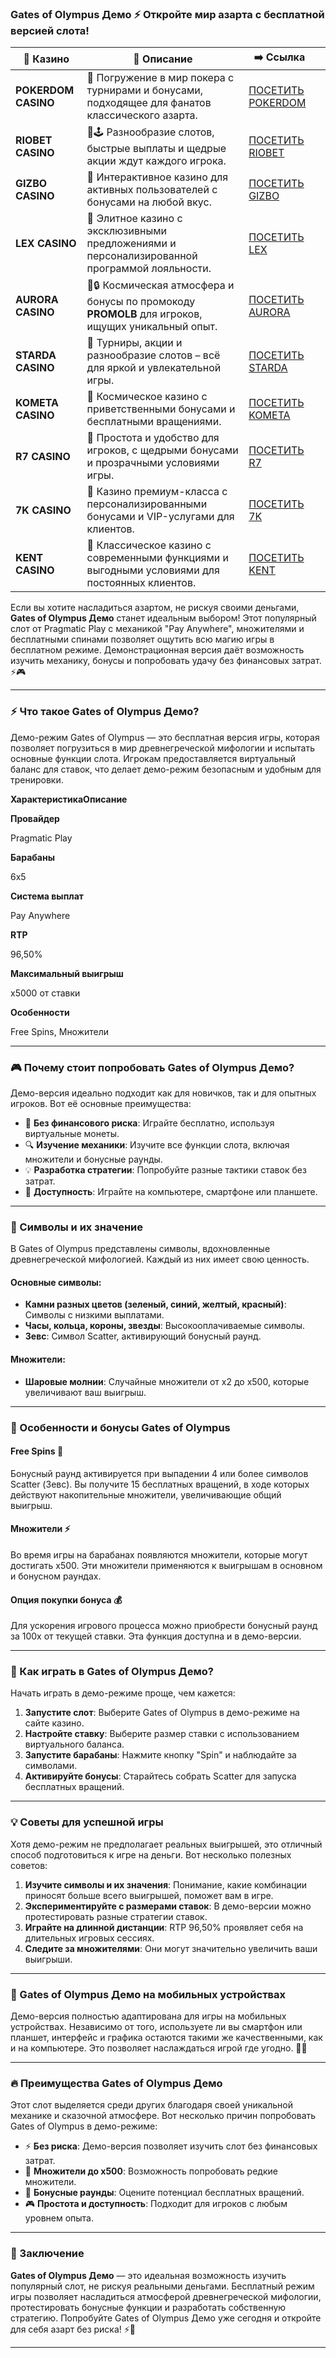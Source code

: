 ### Gates of Olympus Демо ⚡ Откройте мир азарта с бесплатной версией слота!
| 🎰 Казино           | 📜 Описание                                                                                       | ➡️ Ссылка                                                                                          |   |
| ------------------- | ------------------------------------------------------------------------------------------------- | -------------------------------------------------------------------------------------------------- | - |
| **POKERDOM CASINO** | 🎲 Погружение в мир покера с турнирами и бонусами, подходящее для фанатов классического азарта.   | [ПОСЕТИТЬ POKERDOM](https://brandplay.link/FwVc4f)                                                 |   |
| **RIOBET CASINO**   | 🌟🕹️ Разнообразие слотов, быстрые выплаты и щедрые акции ждут каждого игрока.                    | [ПОСЕТИТЬ RIOBET](https://brandplay.link/TnjsxFvH)                                                 |   |
| **GIZBO CASINO**    | 🚀 Интерактивное казино для активных пользователей с бонусами на любой вкус.                      | [ПОСЕТИТЬ GIZBO](https://brandplay.link/rvzLrVLp)                                                  |   |
| **LEX CASINO**      | 🎰 Элитное казино с эксклюзивными предложениями и персонализированной программой лояльности.      | [ПОСЕТИТЬ LEX](https://brandplay.link/VMqNXPFs)                                                    |   |
| **AURORA CASINO**   | 🌌🔒 Космическая атмосфера и бонусы по промокоду **PROMOLB** для игроков, ищущих уникальный опыт. | [ПОСЕТИТЬ AURORA](https://10trafic-stat2.com/click/668546556bcc6313411604bc/6766/13031/subaccount) |   |
| **STARDA CASINO**   | 🌠 Турниры, акции и разнообразие слотов – всё для яркой и увлекательной игры.                     | [ПОСЕТИТЬ STARDA](https://brandplay.link/HDcDrxLk)                                                 |   |
| **KOMETA CASINO**   | 💫 Космическое казино с приветственными бонусами и бесплатными вращениями.                        | [ПОСЕТИТЬ KOMETA](https://brandplay.link/jHzFFYGv)                                                 |   |
| **R7 CASINO**       | 🎯 Простота и удобство для игроков, с щедрыми бонусами и прозрачными условиями игры.              | [ПОСЕТИТЬ R7](https://brandplay.link/dByFXP7h)                                                     |   |
| **7K CASINO**       | 💎 Казино премиум-класса с персонализированными бонусами и VIP-услугами для клиентов.             | [ПОСЕТИТЬ 7K](https://brandplay.link/dd46bNgD)                                                     |   |
| **KENT CASINO**     | 🎲 Классическое казино с современными функциями и выгодными условиями для постоянных клиентов.    | [ПОСЕТИТЬ KENT](https://brandplay.link/XRH1g6Vb)                                                   |   |
Если вы хотите насладиться азартом, не рискуя своими деньгами, **Gates of Olympus Демо** станет идеальным выбором! Этот популярный слот от Pragmatic Play с механикой "Pay Anywhere", множителями и бесплатными спинами позволяет ощутить всю магию игры в бесплатном режиме. Демонстрационная версия даёт возможность изучить механику, бонусы и попробовать удачу без финансовых затрат. ⚡🎮

***

### ⚡ Что такое Gates of Olympus Демо?

Демо-режим Gates of Olympus — это бесплатная версия игры, которая позволяет погрузиться в мир древнегреческой мифологии и испытать основные функции слота. Игрокам предоставляется виртуальный баланс для ставок, что делает демо-режим безопасным и удобным для тренировки.

**ХарактеристикаОписание**

**Провайдер**

Pragmatic Play

**Барабаны**

6x5

**Система выплат**

Pay Anywhere

**RTP**

96,50%

**Максимальный выигрыш**

х5000 от ставки

**Особенности**

Free Spins, Множители

***

### 🎮 Почему стоит попробовать Gates of Olympus Демо?

Демо-версия идеально подходит как для новичков, так и для опытных игроков. Вот её основные преимущества:

* 🎁 **Без финансового риска**: Играйте бесплатно, используя виртуальные монеты.
* 🔍 **Изучение механики**: Изучите все функции слота, включая множители и бонусные раунды.
* 💡 **Разработка стратегии**: Попробуйте разные тактики ставок без затрат.
* 📱 **Доступность**: Играйте на компьютере, смартфоне или планшете.

***

### 🌈 Символы и их значение

В Gates of Olympus представлены символы, вдохновленные древнегреческой мифологией. Каждый из них имеет свою ценность.

#### Основные символы:

* **Камни разных цветов (зеленый, синий, желтый, красный)**: Символы с низкими выплатами.
* **Часы, кольца, короны, звезды**: Высокооплачиваемые символы.
* **Зевс**: Символ Scatter, активирующий бонусный раунд.

#### Множители:

* **Шаровые молнии**: Случайные множители от x2 до x500, которые увеличивают ваш выигрыш.

***

### 🎰 Особенности и бонусы Gates of Olympus

#### **Free Spins 🎁**

Бонусный раунд активируется при выпадении 4 или более символов Scatter (Зевс). Вы получите 15 бесплатных вращений, в ходе которых действуют накопительные множители, увеличивающие общий выигрыш.

#### **Множители ⚡**

Во время игры на барабанах появляются множители, которые могут достигать х500. Эти множители применяются к выигрышам в основном и бонусном раундах.

#### **Опция покупки бонуса 💰**

Для ускорения игрового процесса можно приобрести бонусный раунд за 100x от текущей ставки. Эта функция доступна и в демо-версии.

***

### 🌟 Как играть в Gates of Olympus Демо?

Начать играть в демо-режиме проще, чем кажется:

1. **Запустите слот**: Выберите Gates of Olympus в демо-режиме на сайте казино.
2. **Настройте ставку**: Выберите размер ставки с использованием виртуального баланса.
3. **Запустите барабаны**: Нажмите кнопку "Spin" и наблюдайте за символами.
4. **Активируйте бонусы**: Старайтесь собрать Scatter для запуска бесплатных вращений.

***

### 💡 Советы для успешной игры

Хотя демо-режим не предполагает реальных выигрышей, это отличный способ подготовиться к игре на деньги. Вот несколько полезных советов:

1. **Изучите символы и их значения**: Понимание, какие комбинации приносят больше всего выигрышей, поможет вам в игре.
2. **Экспериментируйте с размерами ставок**: В демо-версии можно протестировать разные стратегии ставок.
3. **Играйте на длинной дистанции**: RTP 96,50% проявляет себя на длительных игровых сессиях.
4. **Следите за множителями**: Они могут значительно увеличить ваши выигрыши.

***

### 📱 Gates of Olympus Демо на мобильных устройствах

Демо-версия полностью адаптирована для игры на мобильных устройствах. Независимо от того, используете ли вы смартфон или планшет, интерфейс и графика остаются такими же качественными, как и на компьютере. Это позволяет наслаждаться игрой где угодно. 📱✨

***

### 🔥 Преимущества Gates of Olympus Демо

Этот слот выделяется среди других благодаря своей уникальной механике и сказочной атмосфере. Вот несколько причин попробовать Gates of Olympus в демо-режиме:

* ⚡ **Без риска**: Демо-версия позволяет изучить слот без финансовых затрат.
* 🌟 **Множители до x500**: Возможность попробовать редкие множители.
* 🎁 **Бонусные раунды**: Оцените потенциал бесплатных вращений.
* 🎮 **Простота и доступность**: Подходит для игроков с любым уровнем опыта.

***

### 🎯 Заключение

**Gates of Olympus Демо** — это идеальная возможность изучить популярный слот, не рискуя реальными деньгами. Бесплатный режим игры позволяет насладиться атмосферой древнегреческой мифологии, протестировать бонусные функции и разработать собственную стратегию. Попробуйте Gates of Olympus Демо уже сегодня и откройте для себя азарт без риска! ⚡🎰

***
